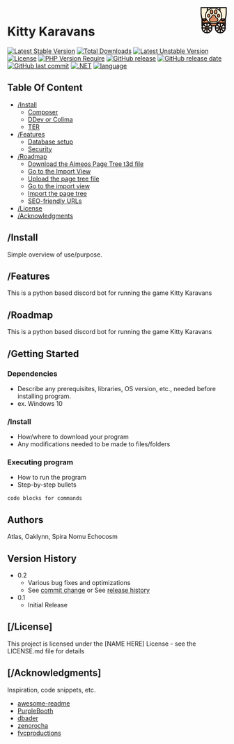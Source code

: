 <a href="https://aimeos.org/">
    <img src="https://github.com/echocosm/KittyKaravans/blob/2bbb12bd29ceef793c3a4d57c6738302ebf2bc6a/wagon.png" alt="Karavan logo" title="KittyKaravans" align="right" height="60" />
</a>

# Kitty Karavans
[![Latest Stable Version](http://poser.pugx.org/phpunit/phpunit/v?style=for-the-badge)](https://packagist.org/packages/phpunit/phpunit) 
[![Total Downloads](http://poser.pugx.org/phpunit/phpunit/downloads)](https://packagist.org/packages/phpunit/phpunit) 
[![Latest Unstable Version](http://poser.pugx.org/phpunit/phpunit/v/unstable?style=for-the-badge)](https://packagist.org/packages/phpunit/phpunit) 
[![License](http://poser.pugx.org/phpunit/phpunit/license)](https://packagist.org/packages/phpunit/phpunit) 
[![PHP Version Require](http://poser.pugx.org/phpunit/phpunit/require/php?style=for-the-badge)](https://packagist.org/packages/phpunit/phpunit)
[![GitHub release](https://img.shields.io/github/v/release/echocosm/KittyKaravans?style=for-the-badge)](#)
[![GitHub release date](https://img.shields.io/github/release-date/echocosm/KittyKaravans?style=for-the-badge)](#)
[![GitHub last commit](https://img.shields.io/github/last-commit/echocosm/KittyKaravans?style=for-the-badge)](#)
[![.NET](https://img.shields.io/badge/.NET-6.0%2C%207.0%2C%208.0%2C%209.0-512BD4?style=for-the-badge)](https://docs.abblix.com/docs/technical-requirements)
[![language](https://img.shields.io/badge/language-Python-green?style=for-the-badge)](https://learn.microsoft.com/ru-ru/dotnet/csharp/tour-of-csharp/overview)

## Table Of Content

- [/Install](#install)
    - [Composer](#composer)
    - [DDev or Colima](#ddev)
    - [TER](#ter-extension)
- [/Features](#features)
    - [Database setup](#database-setup)
    - [Security](#security)
- [/Roadmap](#roadmap)
    - [Download the Aimeos Page Tree t3d file](#download-the-aimeos-page-tree-t3d-file)
    - [Go to the Import View](#go-to-the-import-view)
    - [Upload the page tree file](#upload-the-page-tree-file)
    - [Go to the import view](#go-to-the-import-view)
    - [Import the page tree](#import-the-page-tree)
    - [SEO-friendly URLs](#seo-friendly-urls)
- [/License](#license)
- [/Acknowledgments](#acknowledgments)

## /Install





Simple overview of use/purpose.

## /Features

This is a python based discord bot for running the game Kitty Karavans

## /Roadmap

This is a python based discord bot for running the game Kitty Karavans

## /Getting Started

### Dependencies

* Describe any prerequisites, libraries, OS version, etc., needed before installing program.
* ex. Windows 10

### /Install

* How/where to download your program
* Any modifications needed to be made to files/folders

### Executing program

* How to run the program
* Step-by-step bullets
```
code blocks for commands
```

## Authors

Atlas, Oaklynn, Spira Nomu Echocosm

## Version History

* 0.2
    * Various bug fixes and optimizations
    * See [commit change]() or See [release history]()
* 0.1
    * Initial Release

## [/License]

This project is licensed under the [NAME HERE] License - see the LICENSE.md file for details

## [/Acknowledgments]

Inspiration, code snippets, etc.
* [awesome-readme](https://github.com/matiassingers/awesome-readme)
* [PurpleBooth](https://gist.github.com/PurpleBooth/109311bb0361f32d87a2)
* [dbader](https://github.com/dbader/readme-template)
* [zenorocha](https://gist.github.com/zenorocha/4526327)
* [fvcproductions](https://gist.github.com/fvcproductions/1bfc2d4aecb01a834b46)
